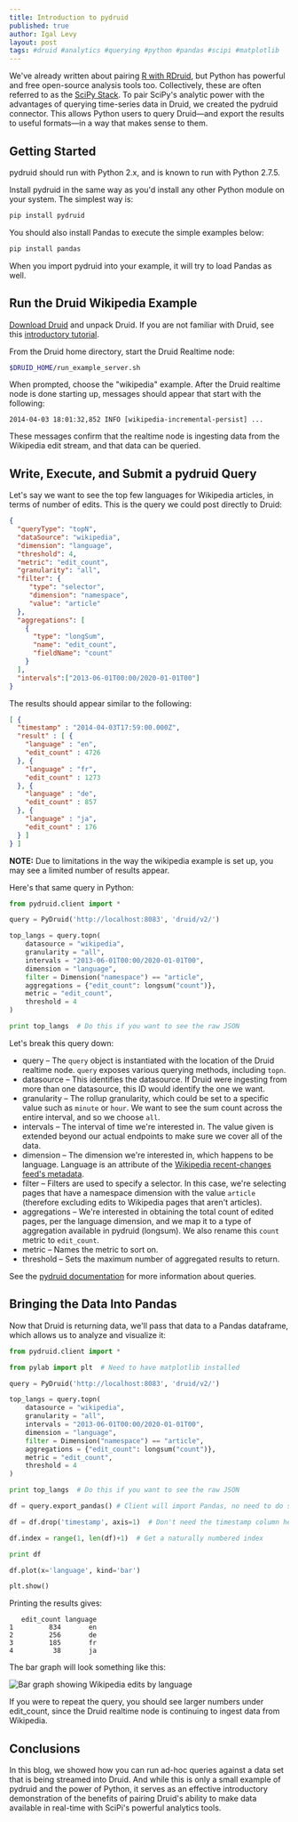 ```yaml
---
title: Introduction to pydruid
published: true
author: Igal Levy
layout: post
tags: #druid #analytics #querying #python #pandas #scipi #matplotlib
---
```


We've already written about pairing [R with RDruid](http://druid.io/blog/2014/02/03/rdruid-and-twitterstream.html), but Python has powerful and free open-source analysis tools too. Collectively, these are often referred to as the [SciPy Stack](http://www.scipy.org/stackspec.html). To pair SciPy's analytic power with the advantages of querying time-series data in Druid, we created the pydruid connector. This allows Python users to query Druid&mdash;and export the results to useful formats&mdash;in a way that makes sense to them.

## Getting Started
pydruid should run with Python 2.x, and is known to run with Python 2.7.5.

Install pydruid in the same way as you'd install any other Python module on your system. The simplest way is:

```bash
pip install pydruid
```

You should also install Pandas to execute the simple examples below:

```bash
pip install pandas
```

When you import pydruid into your example, it will try to load Pandas as well.

## Run the Druid Wikipedia Example
[Download Druid](http://druid.io/downloads.html) and unpack Druid. If you are not familiar with Druid, see this [introductory tutorial](http://druid.io/docs/latest/Tutorial:-A-First-Look-at-Druid.html).

From the Druid home directory, start the Druid Realtime node:

```bash
$DRUID_HOME/run_example_server.sh
```

When prompted, choose the "wikipedia" example. After the Druid realtime node is done starting up, messages should appear that start with the following:

    2014-04-03 18:01:32,852 INFO [wikipedia-incremental-persist] ...
    
These messages confirm that the realtime node is ingesting data from the Wikipedia edit stream, and that data can be queried.

## Write, Execute, and Submit a pydruid Query
Let's say we want to see the top few languages for Wikipedia articles, in terms of number of edits. This is the query we could post directly to Druid:

```json
{
  "queryType": "topN",
  "dataSource": "wikipedia",
  "dimension": "language",
  "threshold": 4,
  "metric": "edit_count",
  "granularity": "all",
  "filter": {
     "type": "selector",
     "dimension": "namespace",
     "value": "article"
  },
  "aggregations": [
    {
      "type": "longSum",
      "name": "edit_count",
      "fieldName": "count"
    }
  ],
  "intervals":["2013-06-01T00:00/2020-01-01T00"]
}
```

The results should appear similar to the following:

```json
[ {
  "timestamp" : "2014-04-03T17:59:00.000Z",
  "result" : [ {
    "language" : "en",
    "edit_count" : 4726
  }, {
    "language" : "fr",
    "edit_count" : 1273
  }, {
    "language" : "de",
    "edit_count" : 857
  }, {
    "language" : "ja",
    "edit_count" : 176
  } ]
} ]
```

**NOTE:** Due to limitations in the way the wikipedia example is set up, you may see a limited number of results appear.

Here's that same query in Python:

```python
from pydruid.client import *

query = PyDruid('http://localhost:8083', 'druid/v2/')

top_langs = query.topn(
    datasource = "wikipedia",
    granularity = "all",
    intervals = "2013-06-01T00:00/2020-01-01T00",
    dimension = "language",
    filter = Dimension("namespace") == "article",
    aggregations = {"edit_count": longsum("count")},
    metric = "edit_count",
    threshold = 4
)

print top_langs  # Do this if you want to see the raw JSON
```
Let's break this query down:

* query &ndash; The `query` object is instantiated with the location of the Druid realtime node. `query` exposes various querying methods, including `topn`.
* datasource &ndash; This identifies the datasource. If Druid were ingesting from more than one datasource, this ID would identify the one we want.
* granularity &ndash; The rollup granularity, which could be set to a specific value such as `minute` or `hour`. We want to see the sum count across the entire interval, and so we choose `all`.
* intervals &ndash; The interval of time we're interested in. The value given is extended beyond our actual endpoints to make sure we cover all of the data.
* dimension &ndash; The dimension we're interested in, which happens to be language. Language is an attribute of the [Wikipedia recent-changes feed's metadata](http://meta.wikimedia.org/wiki/IRC/Channels#Raw_feeds).
* filter &ndash; Filters are used to specify a selector. In this case, we're selecting pages that have a namespace dimension with the value `article` (therefore excluding edits to Wikipedia pages that aren't articles).
* aggregations &ndash; We're interested in obtaining the total count of edited pages, per the language dimension, and we map it to a type of aggregation available in pydruid (longsum). We also rename this `count` metric to `edit_count`.
* metric &ndash; Names the metric to sort on.
* threshold &ndash; Sets the maximum number of aggregated results to return.

See the [pydruid documentation](https://pythonhosted.org/pydruid/) for more information about queries.

## Bringing the Data Into Pandas
Now that Druid is returning data, we'll pass that data to a Pandas dataframe, which allows us to analyze and visualize it:

```python
from pydruid.client import *

from pylab import plt  # Need to have matplotlib installed

query = PyDruid('http://localhost:8083', 'druid/v2/')

top_langs = query.topn(
    datasource = "wikipedia",
    granularity = "all",
    intervals = "2013-06-01T00:00/2020-01-01T00",
    dimension = "language",
    filter = Dimension("namespace") == "article",
    aggregations = {"edit_count": longsum("count")},
    metric = "edit_count",
    threshold = 4
)

print top_langs  # Do this if you want to see the raw JSON

df = query.export_pandas() # Client will import Pandas, no need to do so separately.

df = df.drop('timestamp', axis=1)  # Don't need the timestamp column here

df.index = range(1, len(df)+1)  # Get a naturally numbered index

print df

df.plot(x='language', kind='bar')

plt.show()
```

Printing the results gives:

```
   edit_count language
1         834       en
2         256       de
3         185       fr
4          38       ja
```

The bar graph will look something like this:

<img src="{{ relative }}/img/wiki-edit-lang-plot.png" alt="Bar graph showing Wikipedia edits by language" title="Wikipedia Edits by Language">

If you were to repeat the query, you should see larger numbers under edit_count, since the Druid realtime node is continuing to ingest data from Wikipedia.

## Conclusions
In this blog, we showed how you can run ad-hoc queries against a data set that is being streamed into Druid. And while this is only a small example of pydruid and the power of Python, it serves as an effective introductory demonstration of the  benefits of pairing Druid's ability to make data available in real-time with SciPi's powerful analytics tools.

